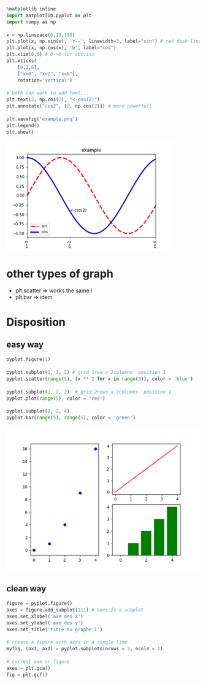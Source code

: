 

```python
%matplotlib inline
import matplotlib.pyplot as plt
import numpy as np

x = np.linspace(0,10,100)
plt.plot(x, np.sin(x), 'r--', linewidth=3, label="sin") # red dash lines
plt.plot(x, np.cos(x), 'b', label="cos")
plt.xlim(0,6) # 0->6 for absciss
plt.xticks(
    [0,2,6], 
    ["x=0", "x=2", "x=6"],
    rotation='vertical')

# both can work to add text...
plt.text(2, np.cos(2), "<-cos(2)")
plt.annotate("cos2", [2, np.cos(2)]) # more powerfull

plt.savefig("example.png")
plt.legend()
plt.show()
```



![](.\example.png)

# other types of graph

* plt.scatter => works the same !
* plt.bar => idem

# Disposition

## easy way
```python
pyplot.figure(1)

pyplot.subplot(1, 2, 1) # grid 1row x 2columns  position 1
pyplot.scatter(range(5), [x ** 2 for x in range(5)], color = 'blue')

pyplot.subplot(2, 2, 2)  # grid 2rows x 2columns  position 1
pyplot.plot(range(5), color = 'red')

pyplot.subplot(2, 2, 4)
pyplot.bar(range(5), range(5), color = 'green')
```

![](.\dispo.png)

## clean way
```python
figure = pyplot.figure()
axes = figure.add_subplot(111) # axes is a subplot
axes.set_xlabel('axe des x')
axes.set_ylabel('axe des y')
axes.set_title('titre du graphe 1')

# create a figure with axes in a single line
myfig, (ax1, ax2) = pyplot.subplots(nrows = 2, ncols = 1)

# current axe or figure
axes = plt.gca()
fig = plt.gcf()
```

